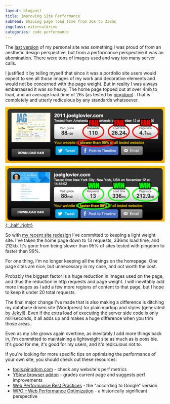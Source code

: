 ```yaml
---
layout: blogpost
title: Improving Site Performance
subhead: Shaving page load time from 26s to 336ms
imgclass: externaldrive
categories: code performance
---
```


The [last version](http://2011.joelglovier.com) of my personal site was something I was proud of from an aesthetic design perspective, but from a performance perspective it was an abomination. There were tons of images used and way too many server calls.

I justified it by telling myself that since it was a portfolio site users would expect to see all those images of my work and decorative elements and would not be concerned with the page weight. But in reality I was always embarrassed it was so heavy. The home page topped out at over 4mb to load, and an average load time of 26s (as tested by [pingdom](http://tools.pingdom.com/fpt/#!/bQBeP2/joelglovier.com)). That is completely and utterly rediculous by any standards whatsoever.

[![pingdom tools results](/post-images/perf/pingdom-results.png){: .half .right}](http://tools.pingdom.com/fpt/#!/bQBeP2/joelglovier.com)

So with [my recent site redesign](/writing/2013/redesigning-and-rebuilding/) I've committed to keeping a light weight site. I've taken the home page down to 13 requests, 336ms load time, and 212kb. It's gone from being slower than 95% of sites tested with pingdom to faster than 99%.

For one thing, I'm no longer keeping all the things on the homepage. One page sites are nice, but unnecessary in my case, and not worth the cost.

Probably the biggest factor is a huge reduction in images used on the page, and thus the reduction in http requests and page weight. I will inevitably add more images as I add a few more regions of content to that page, but I hope to keep it under 20 total requests.

The final major change I've made that is also making a difference is ditching my database driven site (Wordpress) for plain markup and styles (generated by [Jekyll](http://jekyllrb.com/)). Even if the extra load of executing the server side code is only milliseconds, it all adds up and makes a huge difference when you trim those areas.

Even as my site grows again overtime, as inevitably I add more things back in, I'm committed to maintaining a lightweight site as much as is possible. It's good for me, it's good for my users, and it's rediculous not to.

If you're looking for more specific tips on optimizing the performance of your own site, you should check out these resources:

- [tools.pingdom.com](http://tools.pingdom.com/fpt/) - check any website's perf metrics
- [YSlow browser addon](http://developer.yahoo.com/yslow/) - grades current page and suggests perf improvements
- [Web Performance Best Practices](https://developers.google.com/speed/docs/best-practices/rules_intro) - the "according to Google" version
- [WPO – Web Performance Optimization](http://www.stevesouders.com/blog/2010/05/07/wpo-web-performance-optimization/) - a historically significant perspective